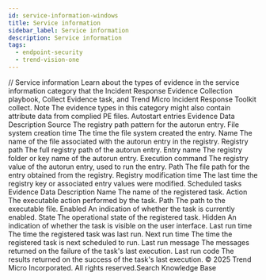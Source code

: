 ```yaml
---
id: service-information-windows
title: Service information
sidebar_label: Service information
description: Service information
tags:
  - endpoint-security
  - trend-vision-one
---
```


/*<![CDATA[*/ $('#title').html($('meta[name=map-description]').attr('content')); /*]]>*/ Service information Learn about the types of evidence in the service information category that the Incident Response Evidence Collection playbook, Collect Evidence task, and Trend Micro Incident Response Toolkit collect. Note The evidence types in this category might also contain attribute data from complied PE files. Autostart entries Evidence Data Description Source The registry path pattern for the autorun entry. File system creation time The time the file system created the entry. Name The name of the file associated with the autorun entry in the registry. Registry path The full registry path of the autorun entry. Entry name The registry folder or key name of the autorun entry. Execution command The registry value of the autorun entry, used to run the entry. Path The file path for the entry obtained from the registry. Registry modification time The last time the registry key or associated entry values were modified. Scheduled tasks Evidence Data Description Name The name of the registered task. Action The executable action performed by the task. Path The path to the executable file. Enabled An indication of whether the task is currently enabled. State The operational state of the registered task. Hidden An indication of whether the task is visible on the user interface. Last run time The time the registered task was last run. Next run time The time the registered task is next scheduled to run. Last run message The messages returned on the failure of the task's last execution. Last run code The results returned on the success of the task's last execution. © 2025 Trend Micro Incorporated. All rights reserved.Search Knowledge Base